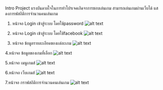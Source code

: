 Intro Project
 แรงบันดาลใจในการทำโปรเจคเกิดจาการชอบเล่นเกม สามารถเล่นเกมผ่านเว็บได้ แสดงการฟสถิติการจำนวนคนเล่นเกม
 
1. หน้าจอ Login เข้าสู่ระบบ โดยใช้password
![alt text](https://user-images.githubusercontent.com/48548611/77112034-e46a6400-6a5a-11ea-91db-4f3f01a5c9ba.png)

2. หน้าจอ Login เข้าสู่ระบบ โดยใช้facebook
![alt text](https://user-images.githubusercontent.com/48548611/77112531-c3564300-6a5b-11ea-99d8-303a064e1a0d.png)

3. หน้าจอ ข้อมูลรายละเอียดของเเต่ละเกม
![alt text](https://user-images.githubusercontent.com/48548611/77112122-07951380-6a5b-11ea-9a4a-a9c9cda110d4.png)

4.หน้าจอ ข้อมูลของเกมที่เลือก
![alt text](https://user-images.githubusercontent.com/48548611/77112213-31e6d100-6a5b-11ea-876c-cb7401bb5a8f.png)

5.หน้าจอ เมนูเกมส์
![alt text](https://user-images.githubusercontent.com/48548611/77112298-59d63480-6a5b-11ea-8cd8-2a16ced476f1.png)

6.หน้าจอ เว็บเกมส์
![alt text](https://user-images.githubusercontent.com/48548611/77112372-75d9d600-6a5b-11ea-99ed-0dc670dded23.png)

7.หน้าจอ กราฟสถิติการจำนวนคนเล่นเกม
![alt text](https://user-images.githubusercontent.com/48548611/77112492-af124600-6a5b-11ea-9380-bf44b0989e11.png)

